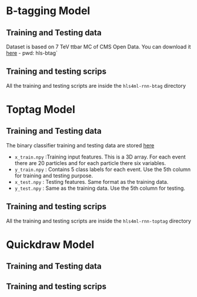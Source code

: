 # B-tagging Model

## Training and Testing data
Dataset is based on 7 TeV ttbar MC of CMS Open Data. You can download it [here](`https://cernbox.cern.ch/index.php/s/dYrWPhWQFbAgjh1) - pwd: hls-btag`

## Training and testing scrips
All the training and testing scripts are inside the `hls4ml-rnn-btag` directory

# Toptag Model

## Training and Testing data
The binary classifier training and testing data are stored [here](https://cernbox.cern.ch/index.php/s/0CBn5SsUPb5KDnX)

* `x_train.npy` :Training input features. This is a 3D array. For each event there are 20 particles and for each particle there six variables.
* `y_train.npy` : Contains 5 class labels for each event. Use the 5th column for training and testing purpose.
* `x_test.npy` : Testing features. Same format as the training data.
* `y_test.npy` : Same as the training data. Use the 5th column for testing.

## Training and testing scrips
All the training and testing scripts are inside the `hls4ml-rnn-toptag` directory

# Quickdraw Model

## Training and Testing data

## Training and testing scrips

